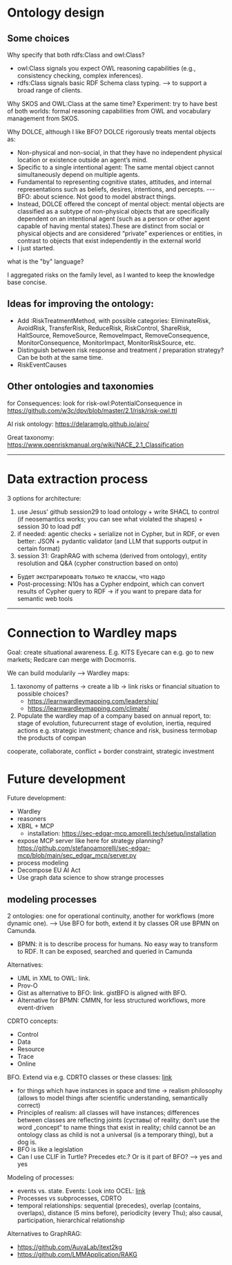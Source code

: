 
# Ontology design

## Some choices

Why specify that both rdfs:Class and owl:Class?
- owl:Class signals you expect OWL reasoning capabilities (e.g., consistency checking, complex inferences).
- rdfs:Class signals basic RDF Schema class typing.
--> to support a broad range of clients.

Why SKOS and OWL:Class at the same time? Experiment: try to have best of both worlds: formal reasoning capabilities from OWL and vocabulary management from SKOS.

Why DOLCE, although I like BFO?
DOLCE rigorously treats mental objects as:
- Non-physical and non-social, in that they have no independent physical location or existence outside an agent’s mind.
- Specific to a single intentional agent: The same mental object cannot simultaneously depend on multiple agents.
- Fundamental to representing cognitive states, attitudes, and internal representations such as beliefs, desires, intentions, and percepts.
--- BFO: about science. Not good to model abstract things.
- Instead, DOLCE offered the concept of mental object: mental objects are classified as a subtype of non-physical objects that are specifically dependent on an intentional agent (such as a person or other agent capable of having mental states).These are distinct from social or physical objects and are considered “private” experiences or entities, in contrast to objects that exist independently in the external world
- I just started.

what is the "by" language?

I aggregated risks on the family level, as I wanted to keep the knowledge base concise.

## Ideas for improving the ontology:

- Add :RiskTreatmentMethod, with possible categories: EliminateRisk, AvoidRisk, TransferRisk, ReduceRisk, RiskControl, ShareRisk, HaltSource, RemoveSource, RemoveImpact, RemoveConsequence, MonitorConsequence, MonitorImpact, MonitorRiskSource, etc.
- Distinguish between risk response and treatment / preparation strategy? Can be both at the same time.
- RiskEventCauses


## Other ontologies and taxonomies

for Consequences: look for risk-owl:PotentialConsequence in https://github.com/w3c/dpv/blob/master/2.1/risk/risk-owl.ttl

AI risk ontology: https://delaramglp.github.io/airo/

Great taxonomy: https://www.openriskmanual.org/wiki/NACE_2.1_Classification


-----------------------------------------------

# Data extraction process

3 options for architecture:
1.  use Jesus' github session29 to load ontology + write SHACL to control (if neosemantics works; you can see what violated the shapes) + session 30 to load pdf
2. if needed: agentic checks + serialize not in Cypher, but in RDF, or even better: JSON + pydantic validator (and LLM that supports output in certain format)
3. session 31: GraphRAG with schema (derived from ontology), entity resolution and Q&A (cypher construction based on onto)

- Будет экстрагировать только те классы, что надо
- Post-processing: N10s has a Cypher endpoint, which can convert results of Cypher query to RDF -> if you want to prepare data for semantic web tools


-----------------------------------------------


# Connection to Wardley maps

Goal: create situational awareness. E.g. KITS Eyecare can e.g. go to new markets; Redcare can merge with Docmorris.

We can build modularily —-> Wardley maps:

1. taxonomy of patterns -> create a lib -> link risks or financial situation to possible choices?
    - https://learnwardleymapping.com/leadership/
    - https://learnwardleymapping.com/climate/
2. Populate the wardley map of a company based on annual report, to: stage of evolution, futurecurrent stage of evolution, inertia, required actions e.g. strategic investment; chance and risk, business termobap the products of compan


cooperate, collaborate, conflict + border
constraint, strategic investment



# Future development

Future development:
- Wardley
- reasoners
- XBRL + MCP
    - installation: https://sec-edgar-mcp.amorelli.tech/setup/installation
- expose MCP server like here for strategy planning? https://github.com/stefanoamorelli/sec-edgar-mcp/blob/main/sec_edgar_mcp/server.py
- process modeling
- Decompose EU AI Act
- Use graph data science to show strange processes



## modeling processes

2 ontologies: one for operational continuity, another for workflows (more dynamic one). --> Use BFO for both, extend it by classes OR use BPMN on Camunda.
- BPMN: it is to describe process for humans. No easy way to transform to RDF. It can be exposed, searched and queried in Camunda

Alternatives:
- UML in XML to OWL: link.
- Prov-O
- Gist as alternative to BFO: link. gistBFO is aligned with BFO.
- Alternative for BPMN: CMMN, for less structured workflows, more event-driven

CDRTO concepts:
- Control
- Data
- Resource
- Trace
- Online

BFO. Extend via e.g. CDRTO classes or these classes: [link](https://www.linkedin.com/feed/update/urn:li:activity:7331379118527160320)
- for things which have instances in space and time -> realism philosophy (allows to model things after scientific understanding, semantically correct)
- Principles of realism: all classes will have instances; differences between classes are reflecting joints (суставы) of reality; don’t use the word „concept“ to name things that exist in reality; child cannot be an ontology class as child is not a universal (is a temporary thing), but a dog is.
- BFO is like a legislation
- Can I use CLIF in Turtle? Precedes etc.? Or is it part of BFO? —-> yes and yes

Modeling of processes:
- events vs. state. Events: Look into OCEL: [link](https://www.ocel-standard.org/2.0/ocel20_specification.pdf)
- Processes vs subprocesses, CDRTO
- temporal relationships: sequential (precedes), overlap (contains, overlaps), distance (5 mins before), periodicity (every Thu); also causal, participation, hierarchical relationship

Alternatives to GraphRAG:
- https://github.com/AuvaLab/itext2kg
- https://github.com/LMMApplication/RAKG 